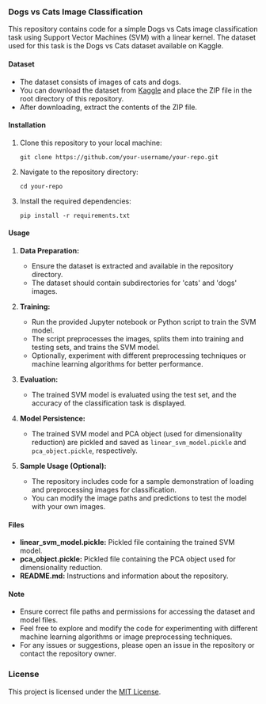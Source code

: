 ### Dogs vs Cats Image Classification

This repository contains code for a simple Dogs vs Cats image classification task using Support Vector Machines (SVM) with a linear kernel. The dataset used for this task is the Dogs vs Cats dataset available on Kaggle.

#### Dataset
- The dataset consists of images of cats and dogs.
- You can download the dataset from [Kaggle](https://www.kaggle.com/datasets/salader/dogs-vs-cats) and place the ZIP file in the root directory of this repository.
- After downloading, extract the contents of the ZIP file.

#### Installation
1. Clone this repository to your local machine:
   ```
   git clone https://github.com/your-username/your-repo.git
   ```
2. Navigate to the repository directory:
   ```
   cd your-repo
   ```
3. Install the required dependencies:
   ```
   pip install -r requirements.txt
   ```

#### Usage
1. **Data Preparation:**
   - Ensure the dataset is extracted and available in the repository directory.
   - The dataset should contain subdirectories for 'cats' and 'dogs' images.

2. **Training:**
   - Run the provided Jupyter notebook or Python script to train the SVM model.
   - The script preprocesses the images, splits them into training and testing sets, and trains the SVM model.
   - Optionally, experiment with different preprocessing techniques or machine learning algorithms for better performance.

3. **Evaluation:**
   - The trained SVM model is evaluated using the test set, and the accuracy of the classification task is displayed.

4. **Model Persistence:**
   - The trained SVM model and PCA object (used for dimensionality reduction) are pickled and saved as `linear_svm_model.pickle` and `pca_object.pickle`, respectively.

5. **Sample Usage (Optional):**
   - The repository includes code for a sample demonstration of loading and preprocessing images for classification.
   - You can modify the image paths and predictions to test the model with your own images.

#### Files
- **linear_svm_model.pickle:** Pickled file containing the trained SVM model.
- **pca_object.pickle:** Pickled file containing the PCA object used for dimensionality reduction.
- **README.md:** Instructions and information about the repository.

#### Note
- Ensure correct file paths and permissions for accessing the dataset and model files.
- Feel free to explore and modify the code for experimenting with different machine learning algorithms or image preprocessing techniques.
- For any issues or suggestions, please open an issue in the repository or contact the repository owner.

### License
This project is licensed under the [MIT License](LICENSE).
